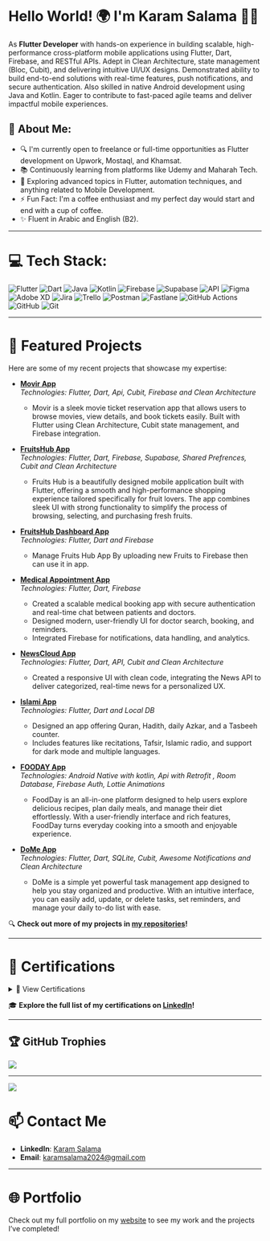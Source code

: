# Hello World! 🌍 I'm Karam Salama 👋🏼

As **Flutter Developer** with hands-on experience in building scalable, high-performance cross-platform mobile
applications using Flutter, Dart, Firebase, and RESTful APIs. Adept in Clean Architecture, state management
(Bloc, Cubit), and delivering intuitive UI/UX designs. Demonstrated ability to build end-to-end solutions with
real-time features, push notifications, and secure authentication. Also skilled in native Android development
using Java and Kotlin. Eager to contribute to fast-paced agile teams and deliver impactful mobile
experiences.

## 💫 About Me:

- 🔍 I'm currently open to freelance or full-time opportunities as Flutter development on Upwork, Mostaql, and Khamsat.
- 📚 Continuously learning from platforms like Udemy and Maharah Tech.
- 🌱 Exploring advanced topics in Flutter, automation techniques, and anything related to Mobile Development.
- ⚡ Fun Fact: I'm a coffee enthusiast and my perfect day would start and end with a cup of coffee.
- ✨ Fluent in Arabic and English (B2).

---

# 💻 Tech Stack:

![Flutter](https://img.shields.io/badge/Flutter-%2302569B.svg?style=flat&logo=Flutter&logoColor=white) 
![Dart](https://img.shields.io/badge/dart-%230175C2.svg?style=flat&logo=dart&logoColor=white) 
![Java](https://img.shields.io/badge/java-%23ED8B00.svg?style=flat&logo=openjdk&logoColor=white) 
![Kotlin](https://img.shields.io/badge/kotlin-%237F52FF.svg?style=flat&logo=kotlin&logoColor=white) 
![Firebase](https://img.shields.io/badge/firebase-a08021?style=flat&logo=firebase&logoColor=ffcd34) 
![Supabase](https://img.shields.io/badge/Supabase-3ECF8E?style=flat&logo=supabase&logoColor=white) 
![API](https://img.shields.io/badge/API-REST%20%7C%20JSON-blue?style=flat&logo=protocols&logoColor=white) 
![Figma](https://img.shields.io/badge/figma-%23F24E1E.svg?style=flat&logo=figma&logoColor=white) 
![Adobe XD](https://img.shields.io/badge/Adobe%20XD-470137?style=flat&logo=Adobe%20XD&logoColor=#FF61F6) 
![Jira](https://img.shields.io/badge/jira-%230A0FFF.svg?style=flat&logo=jira&logoColor=white) 
![Trello](https://img.shields.io/badge/Trello-%23026AA7.svg?style=flat&logo=Trello&logoColor=white) 
![Postman](https://img.shields.io/badge/Postman-FF6C37?style=flat&logo=postman&logoColor=white) 
![Fastlane](https://img.shields.io/badge/fastlane-%2382bd4e.svg?style=flat&logo=fastlane&logoColor=black) 
![GitHub Actions](https://img.shields.io/badge/github%20actions-%232671E5.svg?style=flat&logo=githubactions&logoColor=white) 
![GitHub](https://img.shields.io/badge/github-%23121011.svg?style=flat&logo=github&logoColor=white) 
![Git](https://img.shields.io/badge/git-%23F05033.svg?style=flat&logo=git&logoColor=white)


---

# 🚀 Featured Projects

Here are some of my recent projects that showcase my expertise:

- **[Movir App](https://github.com/Karam-Salama/Movir-App)**  
  _Technologies: Flutter, Dart, Api, Cubit, Firebase  and Clean Architecture_
     - Movir is a sleek movie ticket reservation app that allows users to browse movies, view details, and book tickets easily. Built with Flutter using Clean Architecture, Cubit state management, and Firebase           integration.
      
- **[FruitsHub App](https://github.com/Karam-Salama/fruits_hup)**  
  _Technologies: Flutter, Dart, Firebase, Supabase, Shared Prefrences, Cubit and Clean Architecture_
     - Fruits Hub is a beautifully designed mobile application built with Flutter, offering a smooth and high-performance shopping experience tailored specifically for fruit lovers. The app combines sleek UI            with strong functionality to simplify the process of browsing, selecting, and purchasing fresh fruits.
  
- **[FruitsHub Dashboard App](https://github.com/Karam-Salama/fruits_hub_dashboard)**  
  _Technologies: Flutter, Dart and Firebase_
     - Manage Fruits Hub App By uploading new Fruits to Firebase then can use it in app.

- **[Medical Appointment App](https://github.com/Karam-Salama/medical_appointments-)**  
  _Technologies: Flutter, Dart, Firebase_
     - Created a scalable medical booking app with secure authentication and real-time chat between patients and doctors.
     - Designed modern, user-friendly UI for doctor search, booking, and reminders.
     - Integrated Firebase for notifications, data handling, and analytics.

- **[NewsCloud App](https://github.com/Karam-Salama/NewsCloud-App)**  
  _Technologies: Flutter, Dart, API, Cubit and Clean Architecture_
     - Created a responsive UI with clean code, integrating the News API to deliver categorized, real-time news for a personalized UX.

- **[Islami App](https://github.com/Karam-Salama/Al-Furqan)**  
  _Technologies: Flutter, Dart and Local DB_
     - Designed an app offering Quran, Hadith, daily Azkar, and a Tasbeeh counter.
     - Includes features like recitations, Tafsir, Islamic radio, and support for dark mode and multiple languages.

- **[FOODAY App](https://github.com/Karam-Salama/Food-Planner-Application)**  
  _Technologies: Android Native with kotlin, Api with Retrofit , Room Database, Firebase Auth, Lottie Animations_
     - FoodDay is an all-in-one platform designed to help users explore delicious recipes, plan daily meals, and manage their diet effortlessly. With a user-friendly interface and rich features, FoodDay turns 
       everyday cooking into a smooth and enjoyable experience.

- **[DoMe App](https://github.com/Karam-Salama/task_manager_app)**  
  _Technologies: Flutter, Dart, SQLite, Cubit, Awesome Notifications  and Clean Architecture_
     - DoMe is a simple yet powerful task management app designed to help you stay organized and productive. With an intuitive interface, you can easily add, update, or delete tasks, set reminders, and manage 
       your daily to-do list with ease.

🔍 **Check out more of my projects in [my repositories](https://github.com/Karam-Salama?tab=repositories)!**

---

# 🌟 Certifications
<details>
  <summary>📜 View Certifications</summary>

  - Core Java Programming (Maharah Tech)
  - Java Basic Certifications (HackerRank)
  - Learning Kotlin for Android (Maharah Tech)
  - Developing Mobile Applications for Android using Java (Maharah Tech)
  - Android Kotlin Development (Udemy)
  - The complete Flutter & Dart Development Course
  - Flutter Advanced Bloc and MVVM Pattern Course
  - Flutter & Firebase Build Your Own Ecommerce Course
</details>

🎓 **Explore the full list of my certifications on [LinkedIn](https://linkedin.com/in/Karam-Salama/)!**

---

## 🏆 GitHub Trophies

![](https://github-profile-trophy.vercel.app/?username=Karam-Salama&theme=radical&no-frame=false&no-bg=true&margin-w=4)

---

[![](https://visitcount.itsvg.in/api?id=Karam-Salama&icon=0&color=9)](https://visitcount.itsvg.in)

# 📫 Contact Me

- **LinkedIn**: [Karam Salama](https://linkedin.com/in/Karam-Salama/)
- **Email**: [karamsalama2024@gmail.com](mailto:karamsalama2024@gmail.com)

---

# 🌐 Portfolio

Check out my full portfolio on my [website](https://karam-salama-vc6dgdq.gamma.site/) to see my work and the projects I’ve completed!
